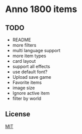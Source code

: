 # Anno 1800 items

## TODO

- README
- more filters
- multi language support
- more item types
- card layout
- support all effects
- use default font?
- Upload save game
- Favorite items
- image size
- Ignore active item
- filter by world

## License

[MIT](https://choosealicense.com/licenses/mit/)
